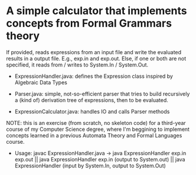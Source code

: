 # A simple calculator that implements concepts from Formal Grammars theory

If provided, reads expressions from an input file and write the evaluated results in a output file. E.g., exp.in and exp.out. Else, if one or both are not specified, it reads from / writes to System.In / System.Out.

- ExpressionHandler.java: defines the Expression class inspired by Algebraic Data Types

- Parser.java: simple, not-so-efficient parser that tries to build recursively a (kind of) derivation tree of expressions, then to be evaluated.

- ExpressionCalculator.java: handles IO and calls Parser methods

NOTE: this is an exercise (from scratch, no skeleton code) for a third-year course of my Computer Science degree, where I'm beggining to implement concepts learned in a previous Automata Theory and Formal Languages course.

* Usage: javac ExpressionHandler.java -> java ExpressionHandler exp.in exp.out || java ExpressionHandler exp.in (output to System.out) || java ExpressionHandler (input by System.In, output to System.Out)

